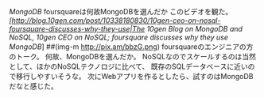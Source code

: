 *MongoDB*  foursquareは何故MongoDBを選んだか
このビデオを観た。
 *[http://blog.10gen.com/post/10338180830/10gen-ceo-on-nosql-foursquare-discusses-why-they-use|The 10gen Blog on MongoDB and NoSQL, 10gen CEO on NoSQL; foursquare discusses why they use MongoDB*]
 ##(img-m http://pix.am/bbzG.png)
 foursquareのエンジニアの方のトーク。 何故、MongoDBを選んだか。
NoSQLなのでスケールするのは当然として、ほかのNoSQLテクノロジに比べて、
既存のSQLデータベースに近いので移行しやすいそうな。
次にWebアプリを作るとしたら、試すのはMongoDBだなと感じた。
